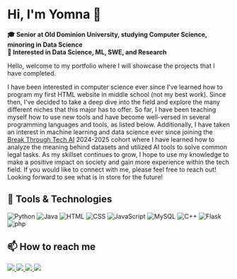 # Hi, I'm Yomna 👋
**:mortar_board: Senior at Old Dominion University, studying Computer Science, minoring in Data Science**
<br>
**🔭 Interested in Data Science, ML, SWE, and Research**

Hello, welcome to my portfolio where I will showcase the projects that I have completed.

I have been interested in computer science ever since I've learned how to program my first HTML website in middle school (not my best work). Since then, I've decided to take a deep dive into the field and explore the many different niches that this major has to offer. So far, I have been teaching myself how to use new tools and have become well-versed in several programming languages and tools, as listed below. Additionally, I have taken an interest in machine learning and data science ever since joining the [Break Through Tech AI](https://www.breakthroughtech.org/) 2024-2025 cohort where I have learned how to analyze the meaning behind datasets and utilized AI tools to solve common legal tasks. As my skillset continues to grow, I hope to use my knowledge to make a positive impact on society and gain more experience within the tech field. If you would like to connect with me, please feel free to reach out! Looking forward to see what is in store for the future!

## 🧰 Tools & Technologies

![Python](https://img.shields.io/badge/python-blue?style=for-the-badge&logo=python&logoColor=white)
![Java](https://img.shields.io/badge/java-orange?style=for-the-badge&logo=java&logoColor=white)
![HTML](https://img.shields.io/badge/HTML5-red?style=for-the-badge&logo=html5&logoColor=white)
![CSS](https://img.shields.io/badge/CSS3-blue?style=for-the-badge&logo=css3&logoColor=white)
![JavaScript](https://img.shields.io/badge/JavaScript-%23f7df1e?style=for-the-badge&logo=javascript&logoColor=black)
![MySQL](https://img.shields.io/badge/MySQL-orange?style=for-the-badge&logo=mysql&logoColor=white)
![C++](https://img.shields.io/badge/C%2B%2B-pink?style=for-the-badge&logo=c%2B%2B&logoColor=white)
![Flask](https://img.shields.io/badge/Flask-black?style=for-the-badge&logo=flask&logoColor=white)
![php](https://img.shields.io/badge/php-purple?style=for-the-badge&logo=php&logoColor=white)


 ## 📫 How to reach me

 <a href="mailto:yomnaelmousalami@gmail.com">
  <img src="https://img.shields.io/badge/Email-red?style=for-the-badge&logo=gmail&logoColor=white" />
</a>
<a href = "https://www.linkedin.com/in/yomna-elmousalami/">
  <img src=https://img.shields.io/badge/LinkedIn-blue?style=for-the-badge&logo=linkedin&logoColor=white />
</a>
<a href = "https://drive.google.com/uc?export=download&id=1fzcCA6oZUO-lO7dm4yH3v5kqjOc_DPFm">
 <img src="https://img.shields.io/badge/resume-purple?style=for-the-badge&logo=resume&logoColor=white" />
</a>
<a href = "https://digitalcommons.odu.edu/undergradsymposium/2024/sciences/10/">
 <img src="https://img.shields.io/badge/Publication-pink?style=for-the-badge&logoColor=white" />
</a>
